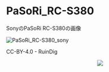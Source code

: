 # PaSoRi_RC-S380
SonyのPaSoRi RC-S380の画像

![PaSoRi_RC-S380_sony](https://user-images.githubusercontent.com/20723919/106559057-33809100-6568-11eb-93e5-513e322f31cb.JPG)

CC-BY-4.0 - RuinDig
<div style="text-align: center;"><a href="https://creativecommons.org/licenses/by/4.0/deed.ja"><img src="https://user-images.githubusercontent.com/20723919/145936543-577c7705-90e2-4d56-ad5d-26b0fbcea02d.png" /></a></div>
